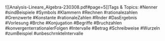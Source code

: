 
![[Analysis-Lineare_Algebra-230308.pdf#page=5]]Tags & Topics:
   #Nenner
   #sindBeispiele
   #Symbols
   #Klammern
   #Rechnen
   #rationalezahlen
   #Grenzwerte
   #Konstante
   #rationaleZahlen
   #Rnder
   #DasErgebnis
   #Vorlesung
   #Brche
   #Konjugation
   #Begriffe
   #Bruchzahlen
   #konvergenterrationalerFolgen
   #Intervalle
   #Betrag
   #Schreibweise
   #Wurzeln
   #zumBeispiel
   #unbeschrnkteIntervalle